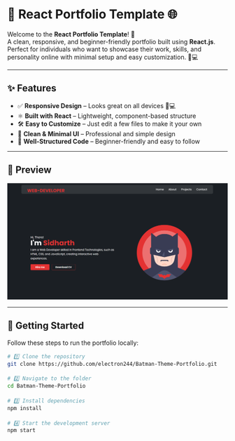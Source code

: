 # 💼 React Portfolio Template 🌐

Welcome to the **React Portfolio Template**! 🚀  
A clean, responsive, and beginner-friendly portfolio built using **React.js**. Perfect for individuals who want to showcase their work, skills, and personality online with minimal setup and easy customization. 🎨💻

---

## ✨ Features

- ✅ **Responsive Design** – Looks great on all devices 📱💻
- ⚛️ **Built with React** – Lightweight, component-based structure
- 🛠️ **Easy to Customize** – Just edit a few files to make it your own
- 🎯 **Clean & Minimal UI** – Professional and simple design
- 📁 **Well-Structured Code** – Beginner-friendly and easy to follow

---

## 📸 Preview

![Portfolio Screenshot](preview.png)  


---

## 🚀 Getting Started

Follow these steps to run the portfolio locally:

```bash
# 1️⃣ Clone the repository
git clone https://github.com/electron244/Batman-Theme-Portfolio.git

# 2️⃣ Navigate to the folder
cd Batman-Theme-Portfolio

# 3️⃣ Install dependencies
npm install

# 4️⃣ Start the development server
npm start
